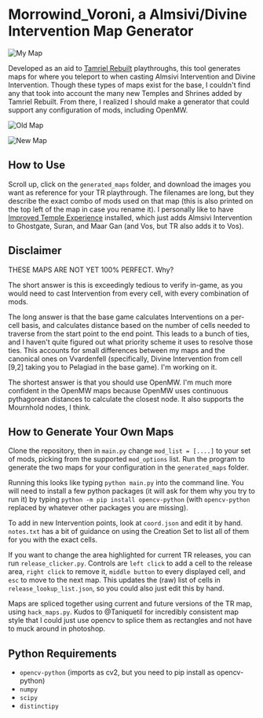 # Morrowind_Voroni, a Almsivi/Divine Intervention Map Generator

![My Map](./display_maps/OpenMW_Almsivi_Intervention_Map.png)

Developed as an aid to [Tamriel Rebuilt](https://www.tamriel-rebuilt.org/) playthroughs, this tool generates maps for where you teleport to when casting Almsivi Intervention and Divine Intervention. Though these types of maps exist for the base, I couldn't find any that took into account the many new Temples and Shrines added by Tamriel Rebuilt. From there, I realized I should make a generator that could support any configuration of mods, including OpenMW.

![Old Map](https://images.uesp.net/4/4a/MW-map-Almsivi_Intervention.jpg)

![New Map](./display_maps/Almsivi_Intervention_Map-Basic.png)

## How to Use

Scroll up, click on the `generated_maps` folder, and download the images you want as reference for your TR playthrough. The filenames are long, but they describe the exact combo of mods used on that map (this is also printed on the top left of the map in case you rename it). I personally like to have [Improved Temple Experience](https://www.nexusmods.com/morrowind/mods/49373) installed, which just adds Almsivi Intervention to Ghostgate, Suran, and Maar Gan (and Vos, but TR also adds it to Vos).

## Disclaimer

THESE MAPS ARE NOT YET 100% PERFECT. Why?

The short answer is this is exceedingly tedious to verify in-game, as you would need to cast Intervention from every cell, with every combination of mods.

The long answer is that the base game calculates Interventions on a per-cell basis, and calculates distance based on the number of cells needed to traverse from the start point to the end point. This leads to a bunch of ties, and I haven't quite figured out what priority scheme it uses to resolve those ties. This accounts for small differences between my maps and the canonical ones on Vvardenfell (specifically, Divine Intervention from cell [9,2] taking you to Pelagiad in the base game). I'm working on it.

The shortest answer is that you should use OpenMW. I'm much more confident in the OpenMW maps because OpenMW uses continuous pythagorean distances to calculate the closest node. It also supports the Mournhold nodes, I think.

## How to Generate Your Own Maps

Clone the repository, then in `main.py` change `mod_list = [....]` to your set of mods, picking from the supported `mod_options` list. Run the program to generate the two maps for your configuration in the `generated_maps` folder.

Running this looks like typing `python main.py` into the command line. You will need to install a few python packages (it will ask for them why you try to run it) by typing `python -m pip install opencv-python` (with `opencv-python` replaced by whatever other packages you are missing).

To add in new Intervention points, look at `coord.json` and edit it by hand. `notes.txt` has a bit of guidance on using the Creation Set to list all of them for you with the exact cells.

If you want to change the area highlighted for current TR releases, you can run `release_clicker.py`. Controls are `left click` to add a cell to the release area, `right click` to remove it, `middle button` to every displayed cell, and `esc` to move to the next map. This updates the (raw) list of cells in `release_lookup_list.json`, so you could also just edit this by hand.

Maps are spliced together using current and future versions of the TR map, using `hack_maps.py`. Kudos to @Taniquetil for incredibly consistent map style that I could just use opencv to splice them as rectangles and not have to muck around in photoshop.

## Python Requirements
 - `opencv-python` (imports as cv2, but you need to pip install as opencv-python)
 - `numpy`
 - `scipy`
 - `distinctipy`